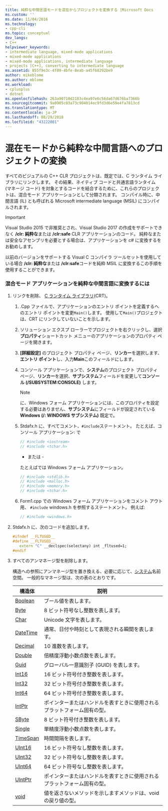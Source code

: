 ```yaml
---
title: 純粋な中間言語モードを混在からプロジェクトを変換する |Microsoft Docs
ms.custom: ''
ms.date: 11/04/2016
ms.technology:
- cpp-cli
ms.topic: conceptual
dev_langs:
- C++
helpviewer_keywords:
- intermediate language, mixed-mode applications
- mixed-mode applications
- mixed-mode applications, intermediate language
- projects [C++], converting to intermediate language
ms.assetid: 855f9e3c-4f09-4bfe-8eab-a45f68292be9
author: mikeblome
ms.author: mblome
ms.workload:
- cplusplus
- dotnet
ms.openlocfilehash: 263a90710d2103c4ea97e6c56da67d676ba7366b
ms.sourcegitcommit: 9a0905c03a73c904014ec9fd3d6e59e4fa7813cd
ms.translationtype: MT
ms.contentlocale: ja-JP
ms.lasthandoff: 08/29/2018
ms.locfileid: "43222081"
---
```

# <a name="converting-projects-from-mixed-mode-to-pure-intermediate-language"></a>混在モードから純粋な中間言語へのプロジェクトの変換

すべてのビジュアルの C++ CLR プロジェクトは、既定では、C ランタイム ライブラリにリンクします。 その結果、ネイティブ コードと共通言語ランタイム (マネージ コード) を対象とするコードを結合するために、これらのプロジェクトは、混合モード アプリケーションとして分類されます。 コンパイル時に、中間言語 (IL) とも呼ばれる Microsoft intermediate language (MSIL) にコンパイルされます。

> [!IMPORTANT]
> Visual Studio 2015 で非推奨とされ、Visual Studio 2017 の作成をサポートできなく **/clr: 純粋な**または **/clr:safe** CLR アプリケーションのコード。 純粋なまたは安全なアセンブリを必要とする場合は、アプリケーションを c# に変換するをお勧めします。

以前のバージョンをサポートする Visual C コンパイラ ツールセットを使用している場合 **/clr: 純粋な**または **/clr:safe**コードを純粋 MSIL に変換するこの手順を使用することができます。

### <a name="to-convert-your-mixed-mode-application-into-pure-intermediate-language"></a>混合モード アプリケーションを純粋な中間言語に変換するには

1. リンクを削除、 [C ランタイム ライブラリ](../c-runtime-library/crt-library-features.md)(CRT)。

   1. .Cpp ファイルで、アプリケーションのエントリ ポイントを定義するへのエントリ ポイントを変更`Main()`します。 使用して`Main()`プロジェクトは、CRT にリンクしていないことを示します。

   2. ソリューション エクスプ ローラーでプロジェクトを右クリックし、選択**プロパティ**ショートカット メニューのアプリケーションのプロパティ ページを開きます。

   3. **[詳細設定]** のプロジェクト プロパティ ページ、**リンカー**を選択します、**エントリ ポイント**し、入力**Main**このフィールドにします。

   4. コンソール アプリケーションで、**システム**のプロジェクト プロパティ ページ、**リンカー**を選択、**サブシステム**フィールドを変更して**コンソール (/SUBSYSTEM:CONSOLE)** します。

      > [!NOTE]
      > に、Windows フォーム アプリケーションには、このプロパティを設定する必要はありません、**サブシステム**にフィールドが設定されている**Windows (/: WINDOWS サブシステム)** 既定で。

   5. Stdafx.h に、すべてコメント、`#include`ステートメント。 たとえば、コンソール アプリケーション: で

      ```cpp
      // #include <iostream>
      // #include <tchar.h>
      ```

       - または -

       たとえばでは Windows フォーム アプリケーション。

      ```cpp
      // #include <stdlib.h>
      // #include <malloc.h>
      // #include <memory.h>
      // #include <tchar.h>
      ```

   6. Form1.cpp での Windows フォーム アプリケーションをコメント アウト用、 `#include` windows.h を参照するステートメント。 例えば:

      ```cpp
      // #include <windows.h>
      ```

2. Stdafx.h に、次のコードを追加します。

   ```cpp
   #ifndef __FLTUSED__
   #define __FLTUSED__
      extern "C" __declspec(selectany) int _fltused=1;
   #endif
   ```

3. すべてのアンマネージ型を削除します。

   構造への参照にアンマネージ型を置き換える、必要に応じて、[システム](https://msdn.microsoft.com/library/system.appdomainmanager.appdomainmanager.aspx)名前空間。 一般的なマネージ型は、次の表のとおりです。

   |構造体|説明|
   |---------------|-----------------|
   |[Boolean](https://msdn.microsoft.com/library/system.boolean\(v=vs.140\).aspx)|ブール値を表します。|
   |[Byte](https://msdn.microsoft.com/library/system.byte\(v=vs.140\).aspx)|8 ビット符号なし整数を表します。|
   |[Char](https://msdn.microsoft.com/library/system.char\(v=vs.140\).aspx)|Unicode 文字を表します。|
   |[DateTime](https://msdn.microsoft.com/library/system.datetime.datetime.aspx)|通常、日付や時刻として表現される瞬間を表します。|
   |[Decimal](https://msdn.microsoft.com/library/system.decimal\(v=vs.140\).aspx)|10 進数を表します。|
   |[Double](https://msdn.microsoft.com/library/system.double\(v=vs.140\).aspx)|倍精度浮動小数点数を表します。|
   |[Guid](https://msdn.microsoft.com/library/system.guid\(v=vs.140\).aspx)|グローバル一意識別子 (GUID) を表します。|
   |[Int16](https://msdn.microsoft.com/library/system.int16\(v=vs.140\).aspx)|16 ビット符号付き整数を表します。|
   |[Int32](https://msdn.microsoft.com/library/system.int32\(v=vs.140\).aspx)|32 ビット符号付き整数を表します。|
   |[Int64](https://msdn.microsoft.com/library/system.int64\(v=vs.140\).aspx)|64 ビット符号付き整数を表します。|
   |[IntPtr](https://msdn.microsoft.com/library/system.intptr\(v=vs.140\).aspx)|ポインターまたはハンドルを表すときに使用されるプラットフォーム固有の型。|
   |[SByte](https://msdn.microsoft.com/library/system.byte.aspx)|8 ビット符号付き整数を表します。|
   |[Single](https://msdn.microsoft.com/library/system.single.aspx)|単精度浮動小数点数を表します。|
   |[TimeSpan](https://msdn.microsoft.com/library/system.timespan\(v=vs.140\).aspx)|時間間隔を表します。|
   |[UInt16](https://msdn.microsoft.com/library/system.uint16\(v=vs.140\).aspx)|16 ビット符号なし整数を表します。|
   |[UInt32](https://msdn.microsoft.com/library/system.uint32\(v=vs.140\).aspx)|32 ビット符号なし整数を表します。|
   |[UInt64](https://msdn.microsoft.com/library/system.uint64\(v=vs.140\).aspx)|64 ビット符号なし整数を表します。|
   |[UIntPtr](https://msdn.microsoft.com/library/system.uintptr\(v=vs.140\).aspx)|ポインターまたはハンドルを表すときに使用されるプラットフォーム固有の型。|
   |[void](https://msdn.microsoft.com/library/system.void\(v=vs.140\).aspx)|値を返さないメソッドを示しますメソッドは、void の戻り値の型。|